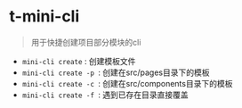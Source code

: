 # t-mini-cli
> 用于快捷创建项目部分模块的cli


- `mini-cli create` : 创建模板文件
- `mini-cli create -p `: 创建在src/pages目录下的模板
- `mini-cli create -c `: 创建在src/components目录下的模板
- `mini-cli create -f `: 遇到已存在目录直接覆盖
